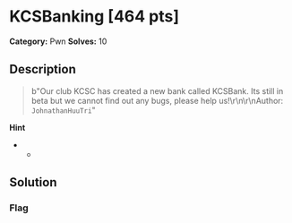 # KCSBanking [464 pts]

**Category:** Pwn
**Solves:** 10

## Description
>b"Our club KCSC has created a new bank called KCSBank. Its still in beta but we cannot find out any bugs, please help us!\r\n\r\nAuthor: `JohnathanHuuTri`"

**Hint**
* -

## Solution

### Flag

